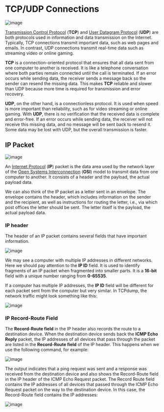 # TCP/UDP Connections

![image](https://github.com/user-attachments/assets/b57cc232-4b6f-485a-837a-ba3d84c0bd55)

[Transmission Control Protocol](https://en.wikipedia.org/wiki/Transmission_Control_Protocol) (**TCP**) and [User Datagram Protocol](https://en.wikipedia.org/wiki/User_Datagram_Protocol) (**UDP**) are both protocols used in information and data transmission on the Internet. Typically, TCP connections transmit important data, such as web pages and emails. In contrast, UDP connections transmit real-time data such as streaming video or online gaming.

**TCP** is a connection-oriented protocol that ensures that all data sent from one computer to another is received. It is like a telephone conversation where both parties remain connected until the call is terminated. If an error occurs while sending data, the receiver sends a message back so the sender can resend the missing data. This makes **TCP** reliable and slower than UDP because more time is required for transmission and error recovery.

**UDP**, on the other hand, is a connectionless protocol. It is used when speed is more important than reliability, such as for video streaming or online gaming. With **UDP**, there is no verification that the received data is complete and error-free. If an error occurs while sending data, the receiver will not receive this missing data, and no message will be sent back to resend it. Some data may be lost with UDP, but the overall transmission is faster.

## IP Packet

![image](https://github.com/user-attachments/assets/c33d646e-60ef-45f0-be20-11caddee5bdb)

An [Internet Protocol](https://en.wikipedia.org/wiki/Internet_Protocol) (**IP**) packet is the data area used by the network layer of the [Open Systems Interconnection](https://en.wikipedia.org/wiki/OSI_model) (**OSI**) model to transmit data from one computer to another. It consists of a header and the payload, the actual payload data.

We can also think of the IP packet as a letter sent in an envelope. The envelope contains the header, which includes information on the sender and the recipient, as well as instructions for routing the letter, i.e., via which post offices the letter should be sent. The letter itself is the payload, the actual payload data.

### IP header

The header of an IP packet contains several fields that have important information.

![image](https://github.com/user-attachments/assets/709139a2-965e-46e7-8a20-00cf92fe32ec)

We may see a computer with multiple IP addresses in different networks. Here we should pay attention to the **IP ID** field. It is used to identify fragments of an IP packet when fragmented into smaller parts. It is a **16-bit** field with a unique number ranging from **0-65535**.

If a computer has multiple IP addresses, the **IP ID** field will be different for each packet sent from the computer but very similar. In TCPdump, the network traffic might look something like this:

![image](https://github.com/user-attachments/assets/b7ade117-89f2-428d-adc6-22e45ceb4fe0)

### IP Record-Route Field

The **Record-Route field** in the IP header also records the route to a destination device. When the destination device sends back the **ICMP Echo Reply** packet, the IP addresses of all devices that pass through the packet are listed in the **Record-Route field** of the IP header. This happens when we use the following command, for example:

![image](https://github.com/user-attachments/assets/11f25e9b-fb86-4a8d-a9ba-7d691da17107)

The output indicates that a ping request was sent and a response was received from the destination device and also shows the Record-Route field in the IP header of the ICMP Echo Request packet. The Record Route field contains the IP addresses of all devices that passed through the ICMP Echo Request packet on the way to the destination device. In this case, the Record-Route field contains the IP addresses:

![image](https://github.com/user-attachments/assets/507d90ed-dbef-452e-922c-5d8f64229069)

